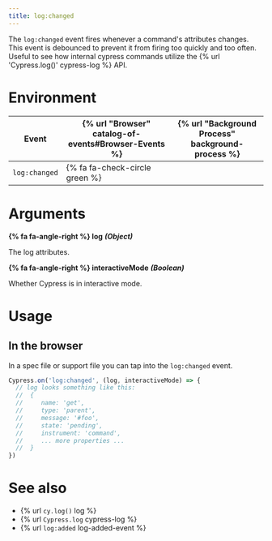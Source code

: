 ```yaml
---
title: log:changed
---
```


The `log:changed` event fires whenever a command's attributes changes. This event is debounced to prevent it from firing too quickly and too often. Useful to see how internal cypress commands utilize the {% url 'Cypress.log()' cypress-log %} API.

# Environment

Event | {% url "Browser" catalog-of-events#Browser-Events %} | {% url "Background Process" background-process %}
--- | --- | ---
`log:changed` | {% fa fa-check-circle green %} |

# Arguments

**{% fa fa-angle-right %} log** ***(Object)***

The log attributes.

**{% fa fa-angle-right %} interactiveMode** ***(Boolean)***

Whether Cypress is in interactive mode.

# Usage

## In the browser

In a spec file or support file you can tap into the `log:changed` event.

```javascript
Cypress.on('log:changed', (log, interactiveMode) => {
  // log looks something like this:
  //  {
  //     name: 'get',
  //     type: 'parent',
  //     message: '#foo',
  //     state: 'pending',
  //     instrument: 'command',
  //     ... more properties ...
  //  }
})
```

# See also

- {% url `cy.log()` log %}
- {% url `Cypress.log` cypress-log %}
- {% url `log:added` log-added-event %}